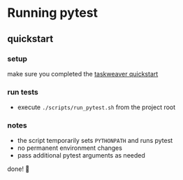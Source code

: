 # Running pytest

## quickstart

### setup

make sure you completed the [taskweaver quickstart](https://github.com/microsoft/TaskWeaver#quick-start)

### run tests

- execute `./scripts/run_pytest.sh` from the project root

### notes

- the script temporarily sets `PYTHONPATH` and runs pytest
- no permanent environment changes
- pass additional pytest arguments as needed

done! 🚀
